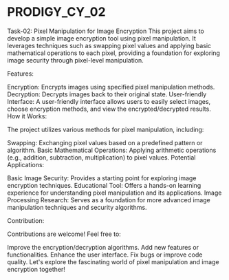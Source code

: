 # PRODIGY_CY_02
Task-02: Pixel Manipulation for Image Encryption
This project aims to develop a simple image encryption tool using pixel manipulation. It leverages techniques such as swapping pixel values and applying basic mathematical operations to each pixel, providing a foundation for exploring image security through pixel-level manipulation.

Features:

Encryption: Encrypts images using specified pixel manipulation methods.
Decryption: Decrypts images back to their original state.
User-friendly Interface: A user-friendly interface allows users to easily select images, choose encryption methods, and view the encrypted/decrypted results.
How it Works:

The project utilizes various methods for pixel manipulation, including:

Swapping: Exchanging pixel values based on a predefined pattern or algorithm.
Basic Mathematical Operations: Applying arithmetic operations (e.g., addition, subtraction, multiplication) to pixel values.
Potential Applications:

Basic Image Security: Provides a starting point for exploring image encryption techniques.
Educational Tool: Offers a hands-on learning experience for understanding pixel manipulation and its applications.
Image Processing Research: Serves as a foundation for more advanced image manipulation techniques and security algorithms.

Contribution:

Contributions are welcome! Feel free to:

Improve the encryption/decryption algorithms.
Add new features or functionalities.
Enhance the user interface.
Fix bugs or improve code quality.
Let's explore the fascinating world of pixel manipulation and image encryption together!
